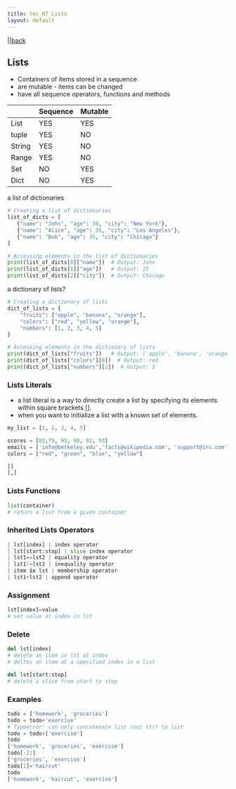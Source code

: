 ```yaml
---
title: lec_07 Lists
layout: default
---
```


 ||[back](../index.html)

## Lists

* Containers of items stored in a sequence
* are mutable - items can be changed
* have all sequence operators, functions and methods

|   | Sequence  | Mutable  |
|---|---|---|
|  List | YES  | YES  |
|  tuple | YES  | NO  |
|  String | YES  | NO  |
|  Range | YES  | NO  |
|  Set | NO | YES  |
| Dict  |  NO | YES  |

 a list of dictionaries 
 ```python
 # Creating a list of dictionaries
list_of_dicts = [
    {"name": "John", "age": 30, "city": "New York"},
    {"name": "Alice", "age": 25, "city": "Los Angeles"},
    {"name": "Bob", "age": 35, "city": "Chicago"}
]

# Accessing elements in the list of dictionaries
print(list_of_dicts[0]["name"])  # Output: John
print(list_of_dicts[1]["age"])   # Output: 25
print(list_of_dicts[2]["city"])  # Output: Chicago
```

 a dictionary of lists?
```python
# Creating a dictionary of lists
dict_of_lists = {
    "fruits": ["apple", "banana", "orange"],
    "colors": ["red", "yellow", "orange"],
    "numbers": [1, 2, 3, 4, 5]
}

# Accessing elements in the dictionary of lists
print(dict_of_lists["fruits"])   # Output: ['apple', 'banana', 'orange']
print(dict_of_lists["colors"][0])  # Output: red
print(dict_of_lists["numbers"][2])  # Output: 3
```

### Lists Literals

* a list literal is a way to directly create a list by specifying its elements within square brackets [].
* when you want to initialize a list with a known set of elements. 

```python
my_list = [1, 2, 3, 4, 5]
```

```python
scores = [82,79, 95, 88, 82, 93]
emails = ['info@berkeley.edu','facts@wikipedia.com', 'support@irs.com']
colors = ["red", "green", "blue", "yellow"]
```

```python
[]
[,]
```

### Lists Functions

```python
list(container)
# return a list from a given container
```

### Inherited Lists Operators

```python
| lst[index] | index operator
| lst[start:stop] | slice index operator
| lst1==lst2 | equality operator
| lst1!=lst2 | inequality operator
| item in lst | membership operator
| lst1+lst2 | append operator

```

### Assignment

```python
lst[index]=value
# set value at index in lst
```

### Delete

```python
del lst[index]
# delete an item in lst at index
# deltes an item at a specified index in a list

del lst[start:stop]
# delete a slice from start to stop
```

### Examples

```python
todo = ['homework', 'groceries']
todo = todo+'exercise'
# Typeerror: can only concatenate list (not str) to list
todo = todo+['exercise']
todo
['homework', 'groceries', 'exercise']
todo[-2:]
['groceries', 'exercise']
todo[1]='haircut'
todo
['homework', 'haircut', 'exercise']
```

